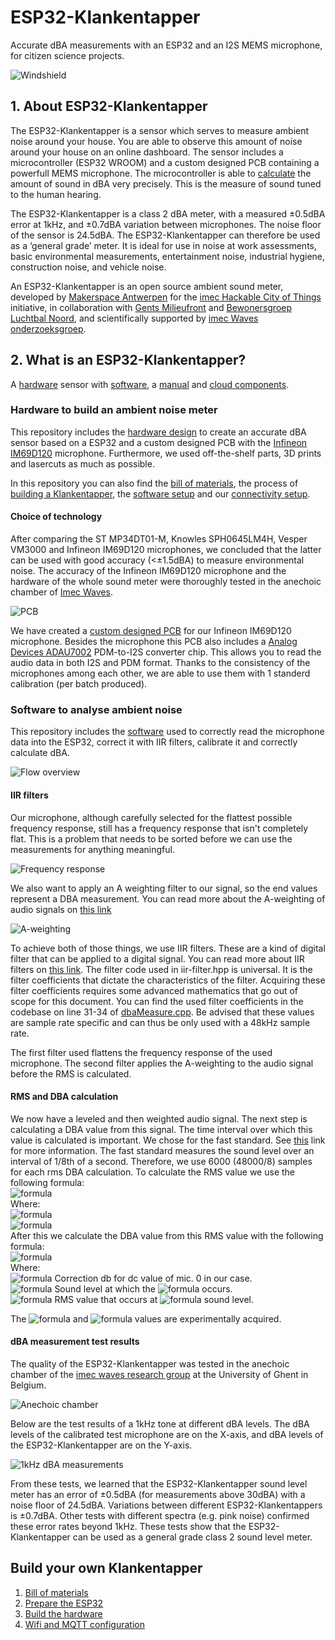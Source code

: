 # ESP32-Klankentapper

Accurate dBA measurements with an ESP32 and an I2S MEMS microphone, for citizen science projects.

![Windshield](/documentation/imgs/hardware_windshield.png)

## 1. About ESP32-Klankentapper

The ESP32-Klankentapper is a sensor which serves to measure ambient noise around your house. You are able to observe this amount of noise around your house on an online dashboard. The sensor includes a microcontroller (ESP32 WROOM) and a custom designed PCB containing a powerfull MEMS microphone. The microcontroller is able to [calculate](#rms-and-dba-calculation) the amount of sound in dBA very precisely. This is the measure of sound tuned to the human hearing.

The ESP32-Klankentapper is a class 2 dBA meter, with a measured ±0.5dBA error at 1kHz, and ±0.7dBA variation between microphones. The noise floor of the sensor is 24.5dBA. The ESP32-Klankentapper can therefore be used as a ‘general grade’ meter. It is ideal for use in noise at work assessments, basic environmental measurements, entertainment noise, industrial hygiene, construction noise, and vehicle noise.

An ESP32-Klankentapper is an open source ambient sound meter, developed by [Makerspace Antwerpen](https://www.makerspacea.be/) for the [imec Hackable City of Things](https://www.imeccityofthings.be/en/projecten/hackable-city-of-things_2) initiative, in collaboration with [Gents Milieufront](https://www.gentsmilieufront.be/) and [Bewonersgroep Luchtbal Noord](https://www.facebook.com/BewonersgroepLuchtbalNoord/), and scientifically supported by [imec Waves onderzoeksgroep](https://www.waves.intec.ugent.be/).

## 2. What is an ESP32-Klankentapper?

A [hardware](/hardware/) sensor with [software](/main/), a [manual](/documentation/) and [cloud components](/documentation/data_processing.md).

### Hardware to build an ambient noise meter

This repository includes the [hardware design](/hardware/) to create an accurate dBA sensor based on a ESP32 and a custom designed PCB with the [Infineon IM69D120](https://www.infineon.com/cms/en/product/sensor/mems-microphones/mems-microphones-for-consumer/im69d120/) microphone. Furthermore, we used off-the-shelf parts, 3D prints and lasercuts as much as possible.

In this repository you can also find the [bill of materials](/documentation/readme.md), the process of [building a Klankentapper](/documentation/hardware.md), the [software setup](/documentation/software.md) and our [connectivity setup](/documentation/connectivity.md).

#### Choice of technology

After comparing the ST MP34DT01-M, Knowles SPH0645LM4H, Vesper VM3000 and Infineon IM69D120 microphones, we concluded that the latter can be used with good accuracy (<±1.5dBA) to measure environmental noise. The accuracy of the Infineon IM69D120 microphone and the hardware of the whole sound meter were thoroughly tested in the anechoic chamber of [Imec Waves](https://www.waves.intec.ugent.be/).

![PCB](/documentation/imgs/hardware_pcb.png)

We have created a [custom designed PCB](https://github.com/Makerspace-Antwerpen/klankentappers-PCB) for our Infineon IM69D120 microphone. Besides the microphone this PCB also includes a [Analog Devices ADAU7002](https://www.analog.com/en/products/adau7002.html#product-overview) PDM-to-I2S converter chip. This allows you to read the audio data in both I2S and PDM format. Thanks to the consistency of the microphones among each other, we are able to use them with 1 standerd calibration (per batch produced).

### Software to analyse ambient noise

This repository includes the [software](/main/) used to correctly read the microphone data into the ESP32, correct it with IIR filters, calibrate it and correctly calculate dBA.

![Flow overview](/documentation/imgs/audio-measure-flow.drawio.png)

#### IIR filters

Our microphone, although carefully selected for the flattest possible frequency response, still has a frequency response that isn't completely flat. This is a problem that needs to be sorted before we can use the measurements for anything meaningful.

![Frequency response](/documentation/imgs/frequency_response.png)

We also want to apply an A weighting filter to our signal, so the end values represent a DBA measurement. You can read more about the A-weighting of audio signals on [this link](https://en.wikipedia.org/wiki/A-weighting)

![A-weighting](/documentation/imgs/a_weighting.png)

To achieve both of those things, we use IIR filters. These are a kind of digital filter that can be applied to a digital signal. You can read more about IIR filters on [this link](https://en.wikipedia.org/wiki/Digital_filter). The filter code used in iir-filter.hpp is universal. It is the filter coefficients that dictate the characteristics of the filter. Acquiring these filter coefficients requires some advanced mathematics that go out of scope for this document. You can find the used filter coefficients in the codebase on line 31-34 of [dbaMeasure.cpp](/main/dbaMeasure.cpp). Be advised that these values are sample rate specific and can thus be only used with a 48kHz sample rate.

The first filter used flattens the frequency response of the used microphone. The second filter applies the A-weighting to the audio signal before the RMS is calculated.

#### RMS and DBA calculation

We now have a leveled and then weighted audio signal. The next step is calculating a DBA value from this signal. The time interval over which this value is calculated is important. We chose for the fast standard. See [this](https://en.wikipedia.org/wiki/Sound_level_meter#Time_weighting) link for more information. The fast standard measures the sound level over an interval of 1/8th of a second. Therefore, we use 6000 (48000/8) samples for each rms DBA calculation. 
To calculate the RMS value we use the following formula:  
![formula](https://render.githubusercontent.com/render/math?math=RMS=\sqrt{\frac{\sum_{0}^{n}s^2}{n}})  
Where:  
![formula](https://render.githubusercontent.com/render/math?math=n=6000)  
![formula](https://render.githubusercontent.com/render/math?math=s_n=sample_n)  
After this we calculate the DBA value from this RMS value with the following formula:  
![formula](https://render.githubusercontent.com/render/math?math=DBA=MIC%5C_OFSET%5C_DB%2BMIC%5C_REFF%5C_DB%2B\frac{20\log{RMS}}{MIC%5C_REFF%5C_AMP})  
Where:  
![formula](https://render.githubusercontent.com/render/math?math=MIC%5C_OFSET%5C_DB=) Correction db for dc value of mic. 0 in our case.  
![formula](https://render.githubusercontent.com/render/math?math=MIC%5C_REFF%5C_DB=) Sound level at which the ![formula](https://render.githubusercontent.com/render/math?math=MIC%5C_REFF%5C_AMP) occurs.  
![formula](https://render.githubusercontent.com/render/math?math=MIC%5C_REFF%5C_AMP=) RMS value that occurs at ![formula](https://render.githubusercontent.com/render/math?math=MIC%5C_REFF%5C_DB) sound level.  

The ![formula](https://render.githubusercontent.com/render/math?math=MIC%5C_REFF%5C_DB) and ![formula](https://render.githubusercontent.com/render/math?math=MIC%5C_REFF%5C_AMP) values are experimentally acquired.

#### dBA measurement test results

The quality of the ESP32-Klankentapper was tested in the anechoic chamber of the [imec waves research group](https://www.waves.intec.ugent.be/) at the University of Ghent in Belgium.

![Anechoic chamber](/documentation/imgs/anechoicchamber.png)

Below are the test results of a 1kHz tone at different dBA levels. The dBA levels of the calibrated test microphone are on the X-axis, and dBA levels of the ESP32-Klankentapper are on the Y-axis. 

![1kHz dBA measurements](/documentation/imgs/naked1_Tone.dba.png)

From these tests, we learned that the ESP32-Klankentapper sound level meter has an error of ±0.5dBA (for measurements above 30dBA) with a noise floor of 24.5dBA. Variations between different ESP32-Klankentappers is ±0.7dBA. Other tests with different spectra (e.g. pink noise) confirmed these error rates beyond 1kHz. These tests show that the ESP32-Klankentapper can be used as a general grade class 2 sound level meter.


## Build your own Klankentapper

1. [Bill of materials](/documentation/readme.md)
2. [Prepare the ESP32](/documentation/software.md)
3. [Build the hardware](/documentation/hardware.md)
4. [Wifi and MQTT configuration](/documentation/connectivity.md)
